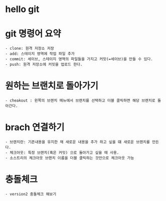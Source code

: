 # hello git

# git 명령어 요약

    - clone: 원격 저장소 저장
    - add: 스테이지 영역에 작업 파일 추가
    - commit: 세이브, 스테이지 영역의 파일들을 가지고 커밋(=세이브)을 만들 수 있다.
    - push: 원격 저장소에 커밋을 업로드 한다.

# 원하는 브랜치로 돌아가기
    - cheakout : 왼쪽의 브랜치 메뉴에서 브랜치를 선택하고 더블 클릭하면 해당 브랜치로 돌아간다.

# brach 연결하기
    - 브렌치란: 기존내용을 유지한 채 새로운 내용을 추가 하고 싶을 떄 새로운 브렌치를 만든다.
    - 체크아웃: 특정 브랜치(혹은 커밋) 으로 돌아가고 싶을 때 사용.
    - 소스트리의 체크아웃 브랜치 이름을 더블 클릭하는 것만으로 체크아웃 가능

# 충돌체크
    - version2 충돌체크 해보기